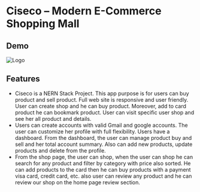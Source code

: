 # Ciseco – Modern E-Commerce Shopping Mall

## Demo

![Logo](https://i.postimg.cc/cCx2vs1L/Capture.png)

## Features

- Ciseco is a NERN Stack Project. This app purpose is for users can buy product and sell product. Full web site is responsive and user friendly. User can create shop and he can buy product. Moreover, add to card product he can bookmark product. User can visit specific user shop and
  see her all product and details.
- Users can create accounts with valid Gmail and google accounts. The user can customize her
  profile with full flexibility. Users have a dashboard. From the dashboard, the user can manage product buy and sell and her total account summary. Also can add new products, update products
  and delete from the profile.
- From the shop page, the user can shop, when the user can shop he can search for any product and filter by category with price also sorted. He can add products to the card then he can buy products with a payment visa card, credit card, etc. also user can review any product and he can review our shop on the home page review section.
